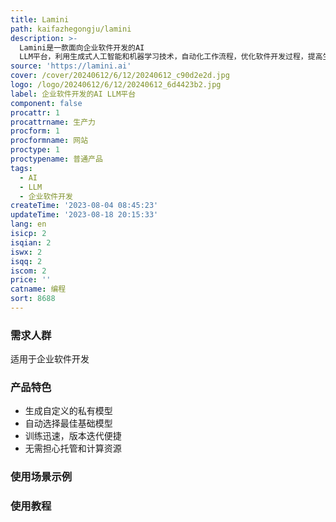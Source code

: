 ```yaml
---
title: Lamini
path: kaifazhegongju/lamini
description: >-
  Lamini是一款面向企业软件开发的AI
  LLM平台，利用生成式人工智能和机器学习技术，自动化工作流程，优化软件开发过程，提高生产效率。体验Lamini，感受软件开发的未来。
source: 'https://lamini.ai'
cover: /cover/20240612/6/12/20240612_c90d2e2d.jpg
logo: /logo/20240612/6/12/20240612_6d4423b2.jpg
label: 企业软件开发的AI LLM平台
component: false
procattr: 1
procattrname: 生产力
procform: 1
procformname: 网站
proctype: 1
proctypename: 普通产品
tags:
  - AI
  - LLM
  - 企业软件开发
createTime: '2023-08-04 08:45:23'
updateTime: '2023-08-18 20:15:33'
lang: en
isicp: 2
isqian: 2
iswx: 2
isqq: 2
iscom: 2
price: ''
catname: 编程
sort: 8688
---
```




### 需求人群
适用于企业软件开发

### 产品特色
- 生成自定义的私有模型
- 自动选择最佳基础模型
- 训练迅速，版本迭代便捷
- 无需担心托管和计算资源

### 使用场景示例


### 使用教程


  
